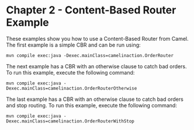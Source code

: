 Chapter 2 - Content-Based Router Example
========================================

These examples show you how to use a Content-Based Router from Camel. 
The first example is a simple CBR and can be run using:

    mvn compile exec:java -Dexec.mainClass=camelinaction.OrderRouter

The next example has a CBR with an otherwise clause to catch bad orders.
To run this example, execute the following command:

    mvn compile exec:java -Dexec.mainClass=camelinaction.OrderRouterOtherwise

The last example has a CBR with an otherwise clause to catch bad orders and
stop routing. To run this example, execute the following command:

    mvn compile exec:java -Dexec.mainClass=camelinaction.OrderRouterWithStop

